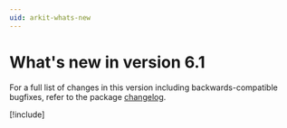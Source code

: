 ```yaml
---
uid: arkit-whats-new
---
```

# What's new in version 6.1

For a full list of changes in this version including backwards-compatible bugfixes, refer to the package [changelog](xref:arkit-changelog).

[!include[](snippets/apple-arkit-trademark.md)]
